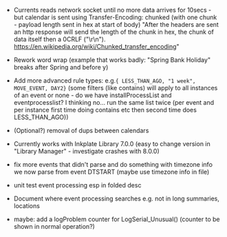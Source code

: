 * Currents reads network socket until no more data arrives for 10secs - but calendar is sent using
    Transfer-Encoding: chunked  (with one chunk - payload length sent in hex at start of body)
     "After the headers are sent an http response will send the length of the chunk in hex, the chunk of data itself then a 0CRLF ("\r\n").
      https://en.wikipedia.org/wiki/Chunked_transfer_encoding"

* Rework word wrap (example that works badly: "Spring Bank Holiday" breaks after Spring and before y)

* Add more advanced rule types:
             e.g.`{ LESS_THAN_AGO, "1 week", MOVE_EVENT, DAY2}`
      (some filters (like contains) will apply to all instances of an event or none -
         do we have installProcessList and eventprocesslist? I thinking no... run the same list twice
         (per event and per instance first time doing contains etc then second time does LESS_THAN_AGO))

* (Optional?) removal of dups between calendars

* Currently works with Inkplate Library 7.0.0 (easy to change version in "Library Manager" - investigate crashes with 8.0.0)

* fix more events that didn't parse and do something with timezone info we now parse from event DTSTART (maybe use timezone info in file)

* unit test event processing esp in folded desc

* Document where event processing searches e.g. not in long summaries, locations

* maybe: add a logProblem counter for LogSerial_Unusual() (counter to be shown in normal operation?)